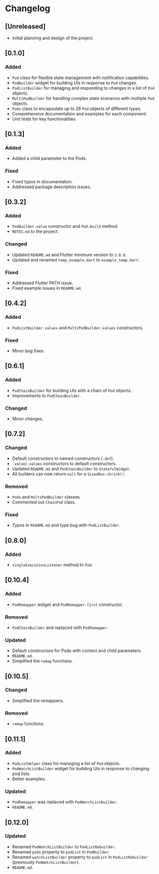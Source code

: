 # Changelog

## [Unreleased]

- Initial planning and design of the project.

## [0.1.0]

### Added

- `Pod` class for flexible state management with notification capabilities.
- `PodBuilder` widget for building UIs in response to `Pod` changes.
- `PodListBuilder` for managing and responding to changes in a list of `Pod` objects.
- `MultiPodBuilder` for handling complex state scenarios with multiple `Pod` objects.
- `Pods` class to encapsulate up to 26 `Pod` objects of different types.
- Comprehensive documentation and examples for each component.
- Unit tests for key functionalities.

## [0.1.3]

### Added

- Added a child parameter to the Pods.

### Fixed

- Fixed typos in documentation.
- Addressed package description issues.

## [0.3.2]

### Added

- `PodBuilder.value` constructor and `Pod.build` method.
- `NOTES.md` to the project.

### Changed

- Updated `README.md` and Flutter minimum version to `3.0.0`.
- Updated and renamed `temp_example.dart` to `example_temp.dart`.

### Fixed

- Addressed Flutter PATH issue.
- Fixed example issues in `README.md`.

## [0.4.2]

### Added

- `PodListBuilder.values` and `MultiPodBuilder.values` constructors.

### Fixed

- Minor bug fixes.

## [0.6.1]

### Added

- `PodChainBuilder` for building UIs with a chain of `Pod` objects.
- Improvements to `PodChainBuilder`.

### Changed

- Minor changes.

## [0.7.2]

### Changed

- Default constructors to named constructors (`.def`).
- `.value`/`.values` constructors to default constructors.
- Updated `README.md` and `PodChainBuilder` to `StatefulWidget`.
- All builders can now return `null` for a `SizedBox.shrink()`.

### Removed

- `Pods` and `MultiPodBuilder` classes.
- Commented out `ChainPod` class.

### Fixed

- Typos in `README.md` and type bug with `PodListBuilder`.

## [0.8.0]

### Added

- `singleExecutionListener` method to `Pod`.

## [0.10.4]

### Added

- `PodRemapper` widget and `PodRemapper.first` constructor.

### Removed

- `PodChainBuilder` and replaced with `PodRemapper`.

### Updated

- Default constructors for Pods with context and child parameters.
- `README.md`.
- Simplified the `remap` functions.

## [0.10.5]

### Changed

- Simplified the remappers.

### Removed

- `remap` functions.

## [0.11.1]

### Added

- `PodListHelper` class for managing a list of `Pod` objects.
- `PodWatchListBuilder` widget for building UIs in response to changing pod lists.
- Better examples.

### Updated

- `PodRemapper` was replaced with `PodWatchListBuilder`.
- `README.md`.

## [0.12.0]

### Updated

- Renamed `PodWatchListBuilder` to `PodListRebuilder`.
- Renamed `pods` property to `podList` in `PodBuilder`.
- Renamed `watchListBuilder` property to `podList` in `PodListRebuilder` (previously `PodWatchListBuilder`).
- `README.md`.